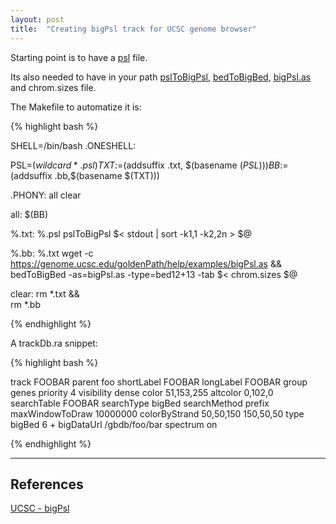 ```yaml
---
layout: post
title:  "Creating bigPsl track for UCSC genome browser"
---
```


Starting point is to have a [psl](https://genome.ucsc.edu/FAQ/FAQformat.html#format2) file. 

Its also needed to have in your path [pslToBigPsl](http://hgdownload.soe.ucsc.edu/admin/exe/linux.x86_64/pslToBigPsl), 
[bedToBigBed](http://hgdownload.soe.ucsc.edu/admin/exe/linux.x86_64/bedToBigBed), [bigPsl.as](https://genome.ucsc.edu/goldenPath/help/examples/bigPsl.as) and 
chrom.sizes file.

The Makefile to automatize it is:

{% highlight bash %}

SHELL=/bin/bash
.ONESHELL:

PSL=$(wildcard *.psl)
TXT:=$(addsuffix .txt, $(basename $(PSL)))
BB:=$(addsuffix .bb,$(basename $(TXT)))

.PHONY: all clear


all: $(BB)


%.txt: %.psl
        pslToBigPsl $< stdout | sort -k1,1 -k2,2n > $@

%.bb: %.txt
        wget -c https://genome.ucsc.edu/goldenPath/help/examples/bigPsl.as && \
        bedToBigBed -as=bigPsl.as -type=bed12+13 -tab $< chrom.sizes $@

clear:
        rm *.txt && \
        rm *.bb


{% endhighlight %}

A trackDb.ra snippet:


{% highlight bash %}

track FOOBAR
parent foo
shortLabel FOOBAR
longLabel FOOBAR
group genes
priority 4
visibility dense
color 51,153,255
altcolor 0,102,0
searchTable FOOBAR
searchType bigBed
searchMethod prefix
maxWindowToDraw 10000000
colorByStrand 50,50,150 150,50,50
type bigBed 6 +
bigDataUrl /gbdb/foo/bar
spectrum on

{% endhighlight %}

___

## References

[UCSC - bigPsl](https://genome.ucsc.edu/goldenPath/help/bigPsl.html)


